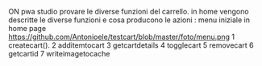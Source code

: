 ON pwa studio provare le diverse funzioni del carrello.
in home vengono descritte le diverse funzioni e cosa producono le azioni :
menu iniziale in home page [](url)https://github.com/Antonioele/testcart/blob/master/foto/menu.png
1 createcart().
2 additemtocart
3 getcartdetails
4 togglecart
5 removecart
6 getcartid
7 writeimagetocache


